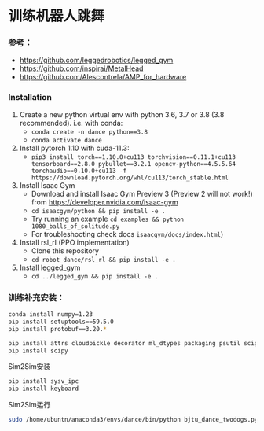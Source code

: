 # 训练机器人跳舞

### 参考：
- https://github.com/leggedrobotics/legged_gym
- https://github.com/inspirai/MetalHead
- https://github.com/Alescontrela/AMP_for_hardware

### Installation ###
1. Create a new python virtual env with python 3.6, 3.7 or 3.8 (3.8 recommended). i.e. with conda:
    - `conda create -n dance python==3.8`
    - `conda activate dance`
2. Install pytorch 1.10 with cuda-11.3:
    - `pip3 install torch==1.10.0+cu113 torchvision==0.11.1+cu113 tensorboard==2.8.0 pybullet==3.2.1 opencv-python==4.5.5.64 torchaudio==0.10.0+cu113 -f https://download.pytorch.org/whl/cu113/torch_stable.html`
3. Install Isaac Gym
   - Download and install Isaac Gym Preview 3 (Preview 2 will not work!) from https://developer.nvidia.com/isaac-gym
   - `cd isaacgym/python && pip install -e .`
   - Try running an example `cd examples && python 1080_balls_of_solitude.py`
   - For troubleshooting check docs `isaacgym/docs/index.html`)
4. Install rsl_rl (PPO implementation)
   - Clone this repository
   -  `cd robot_dance/rsl_rl && pip install -e .` 
5. Install legged_gym
   - `cd ../legged_gym && pip install -e .`

### 训练补充安装：

```bash
conda install numpy=1.23
pip install setuptools==59.5.0
pip install protobuf==3.20.*
```
```bash
pip install attrs cloudpickle decorator ml_dtypes packaging psutil scipy tornado
pip install scipy
```
Sim2Sim安装
```bash
pip install sysv_ipc
pip install keyboard
 ```
Sim2Sim运行
```bash
sudo /home/ubuntn/anaconda3/envs/dance/bin/python bjtu_dance_twodogs.py
```
